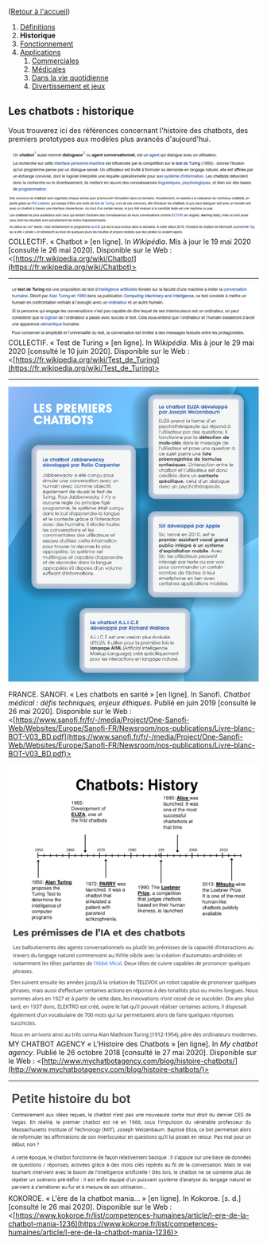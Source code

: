 ([Retour à l'accueil](https://sylviehannon.github.io/chatbot/))
1. [Définitions](definitions.md)
2. **Historique**
3. [Fonctionnement](fonctionnement.md)
4. [Applications](applications.md)
      1. [Commerciales](acommerciales.md)
      2. [Médicales](amedicales.md)
      3. [Dans la vie quotidienne](aquoti.md)
      4. [Divertissement et jeux](afictions.md)
      
## Les chatbots : historique

Vous trouverez ici des références concernant l'histoire des chatbots, des premiers prototypes aux modèles plus avancés d'aujourd'hui.

[![Image](lesimages/CB1.png)](https://fr.wikipedia.org/wiki/Chatbot)
[![Image](lesimages/Histo5.png)](https://fr.wikipedia.org/wiki/Chatbot#Historique)
COLLECTIF. « Chatbot » [en ligne]. In *Wikipédia*. Mis à jour le 19 mai 2020 [consulté le 26 mai 2020]. Disponible sur le Web : <[https://fr.wikipedia.org/wiki/Chatbot](https://fr.wikipedia.org/wiki/Chatbot)>

---

[![Image](lesimages/Turing1.png)](https://fr.wikipedia.org/wiki/Test_de_Turing)
COLLECTIF. « Test de Turing » [en ligne]. In *Wikipédia*. Mis à jour le 29 mai 2020 [consulté le 10 juin 2020]. Disponible sur le Web : <[https://fr.wikipedia.org/wiki/Test_de_Turing](https://fr.wikipedia.org/wiki/Test_de_Turing)>

---

[![Image](lesimages/Histo6.png)](https://www.sanofi.fr/fr/-/media/Project/One-Sanofi-Web/Websites/Europe/Sanofi-FR/Newsroom/nos-publications/Livre-blanc-BOT-V03_BD.pdf)

FRANCE. SANOFI. « Les chatbots en santé » [en ligne]. In Sanofi. *Chatbot médical : défis techniques, enjeux éthiques*. Publié en juin 2019 [consulté le 26 mai 2020]. Disponible sur le Web : <[https://www.sanofi.fr/fr/-/media/Project/One-Sanofi-Web/Websites/Europe/Sanofi-FR/Newsroom/nos-publications/Livre-blanc-BOT-V03_BD.pdf](https://www.sanofi.fr/fr/-/media/Project/One-Sanofi-Web/Websites/Europe/Sanofi-FR/Newsroom/nos-publications/Livre-blanc-BOT-V03_BD.pdf)>

[![Image](lesimages/Histo1.png)](http://www.mychatbotagency.com/blog/histoire-chatbots/)
[![Image](lesimages/Histo2.png)](http://www.mychatbotagency.com/blog/histoire-chatbots/)
[![Image](lesimages/Histo3.png)](http://www.mychatbotagency.com/blog/histoire-chatbots/)
MY CHATBOT AGENCY « L'Histoire des Chatbots » [en ligne]. In *My chatbot agency*. Publié le 26 octobre 2018 [consulté le 27 mai 2020]. Disponible sur le Web : <[http://www.mychatbotagency.com/blog/histoire-chatbots/](http://www.mychatbotagency.com/blog/histoire-chatbots/)>

---

[![Image](lesimages/Histo4.png)](https://www.kokoroe.fr/list/competences-humaines/article/l-ere-de-la-chatbot-mania-1236)
KOKOROE. « L'ère de la chatbot mania... » [en ligne]. In Kokoroe. [s. d.] [consulté le 26 mai 2020]. Disponible sur le Web : <[https://www.kokoroe.fr/list/competences-humaines/article/l-ere-de-la-chatbot-mania-1236](https://www.kokoroe.fr/list/competences-humaines/article/l-ere-de-la-chatbot-mania-1236)>
